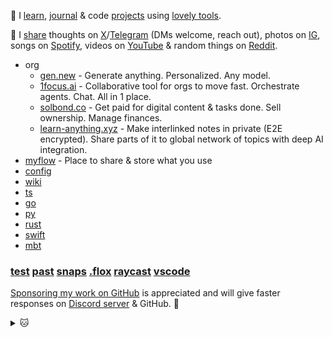 👋 I [learn](https://nikiv.dev), [journal](https://nikiv.dev/looking-back) & code [projects](https://nikiv.dev/focus) using [lovely tools](https://nikiv.dev/workflow).

💛 I [share](https://nikiv.dev/sharing) thoughts on [X](https://x.com/nikivdev)/[Telegram](https://t.me/nikivdev) (DMs welcome, reach out), photos on [IG](https://instagram.com/nikiv.dev), songs on [Spotify](https://open.spotify.com/user/nikitavoloboev), videos on [YouTube](https://youtube.com/@nikivdev) & random things on [Reddit](https://reddit.com/user/nikivi).

- org
  - [gen.new](https://gen.new) - Generate anything. Personalized. Any model.
  - [1focus.ai](https://1focus.ai) - Collaborative tool for orgs to move fast. Orchestrate agents. Chat. All in 1 place.
  - [solbond.co](https://solbond.co) - Get paid for digital content & tasks done. Sell ownership. Manage finances.
  - [learn-anything.xyz](https://learn-anything.xyz) - Make interlinked notes in private (E2E encrypted). Share parts of it to global network of topics with deep AI integration.
- [myflow](https://github.com/nikivdev/myflow) - Place to share & store what you use
- [config](https://github.com/nikivdev/config)
- [wiki](https://github.com/nikivdev/wiki)
- [ts](https://github.com/nikivdev/ts)
- [go](https://github.com/nikivdev/go)
- [py](https://github.com/nikivdev/py)
- [rust](https://github.com/nikivdev/rust)
- [swift](https://github.com/nikivdev/swift)
- [mbt](https://github.com/nikivdev/mbt)

### [test](https://github.com/nikivdev/test) [past](https://github.com/nikivdev/past) [snaps](https://github.com/nikivdev/snaps) [.flox](https://github.com/nikivdev/.flox) [raycast](https://github.com/nikivdev/raycast) [vscode](https://github.com/nikivdev/vscode)

[Sponsoring my work on GitHub](https://github.com/sponsors/nikivdev) is appreciated and will give faster responses on [Discord server](https://discord.com/invite/TVafwaD23d) & GitHub. 🖤

<details><summary>🐱</summary>
  <br/>
  <a href="https://nikiv.dev">
    <img width="800" heigth="200" src="https://raw.githubusercontent.com/nikivdev/nikivdev/main/cat.jpg"></img>
  </a>
</details>

<!-- TODO: get working -->
<!-- - [swift](https://github.com/nikivdev/swift) -->
<!-- - [mojo](https://github.com/nikivdev/mojo) -->
<!-- - [zig](https://github.com/nikivdev/zig) -->
<!-- - [mbt](https://github.com/nikivdev/mbt) -->
<!-- TODO: bring back when AS site is updated -->
<!-- 👋 I [learn](https://nikiv.dev), [journal](https://nikiv.dev/looking-back) & [code](https://nikiv.dev/code) [projects](https://nikiv.dev/focus) using [lovely tools](https://nikiv.dev/workflow) as part of [AnySynth](https://anysynth.co) team. -->

<!-- this was right before <details> -->
<!-- All useful events, including GitHub activity is streamed to a [Telegram channel](https://t.me/nikivi_log). -->

<!-- TODO: no use to share it for now, mby in future. was in ## after [test] .. before -->
<!-- [new](https://github.com/nikivdev/new) -->
<!-- [past](https://github.com/nikivdev/past) -->
<!-- [issues](https://github.com/nikivdev/issues) -->
<!-- [try](https://github.com/nikivdev/try) -->
<!-- [data](https://github.com/nikivdev/data) -->
<!-- [.flox](https://github.com/nikivdev/.flox) -->
<!-- [media](https://github.com/nikivdev/media) -->
<!-- [games](https://github.com/nikivdev/games) -->
<!-- [other](https://github.com/nikivdev/other) -->

<!-- anysynth/ -> anysynth.co -->
<!-- /anysynth -->
<!-- /gen -->
<!-- /ui -->

<!-- TODO: add things as they are ready -->
<!--
- [solbond.co](https://solbond.co) - Get paid for digital content & tasks done. Sell ownership. Manage finances.
- [gpton.co](https://gpton.co) - P2P game platform, messenger & crypto wallet
- [kuskus.app](https://kuskus.app) - Share foods/places/photos. Manage all habits, health, fitness in one app.
- [friendik.co](https://friendik.dev) - Your friend
- [gridchess.com](https://gridchess.com) - Review chess games with a grid to learn fast
- [anysynth.co](https://anysynth.co) - Toolkit to build complex apps (+ agency to build delightful software)
-->

<!-- TODO: add [3d] to entries for time before last commit of repo, automate daily snapshot -->
<!-- TODO: do it as part of website, richer -->
<!-- TODO: include private repos too? -->
<!-- TODO: get all repos that are in bio in good state & useful -->

<!-- TODO: was in org/ (not active projects yet) -->
<!--
    [solbond.co](https://solbond.co) - Store, share & sell digital things.
  - [kuskus.app](https://kuskus.app) - Share foods/places/photos. Manage all habits, health, fitness in one app.
  - [garden.co](https://github.com/garden-co) - Making writing software more magical and fun
  - [eventsline.co](https://github.com/eventsline/eventsline) - Make lines with events on it. Use it for anything.
  - [gridchess.com](https://github.com/gridchess/gridchess) - Review chess games with a grid to learn fast
  - [gitedit.dev](https://gitedit.dev) - View, search or edit over git data with AI
-->

<!-- - [gleam](https://github.com/nikivdev/gleam)
- [elixir](https://github.com/nikivdev/elixir) -->

<!-- TODO: in below, code linked to https://nikiv.dev/code but its incomplete now -->
<!-- code should show live activity of commits -->
<!-- 👋 I [learn](https://nikiv.dev), [journal](https://nikiv.dev/looking-back) & code [projects](https://nikiv.dev/focus) using [lovely tools](https://nikiv.dev/workflow). -->

<!-- https://nikiv.dev/videos also videos was linked too but its empty for now so removed -->
